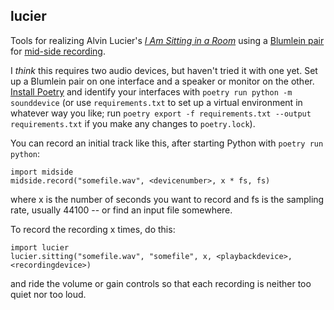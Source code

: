lucier
------

Tools for realizing Alvin Lucier's *[I Am Sitting in a Room](https://en.wikipedia.org/wiki/I_Am_Sitting_in_a_Room)* using a [Blumlein pair](https://en.wikipedia.org/wiki/Blumlein_Pair) for [mid-side recording](http://www.uaudio.com/blog/mid-side-mic-recording/).

I *think* this requires two audio devices, but haven't tried it with one yet. Set up a Blumlein pair on one interface and a speaker or monitor on the other. [Install Poetry](https://python-poetry.org/docs/#installation) and identify your interfaces with `poetry run python -m sounddevice` (or use `requirements.txt` to set up a virtual environment in whatever way you like; run `poetry export -f requirements.txt --output requirements.txt` if you make any changes to `poetry.lock`).

You can record an initial track like this, after starting Python with `poetry run python`:

```
import midside
midside.record("somefile.wav", <devicenumber>, x * fs, fs)
```

where x is the number of seconds you want to record and fs is the sampling rate, usually 44100 -- or find an input file somewhere.

To record the recording x times, do this:

```
import lucier
lucier.sitting("somefile.wav", "somefile", x, <playbackdevice>, <recordingdevice>)
```

and ride the volume or gain controls so that each recording is neither too quiet nor too loud.
